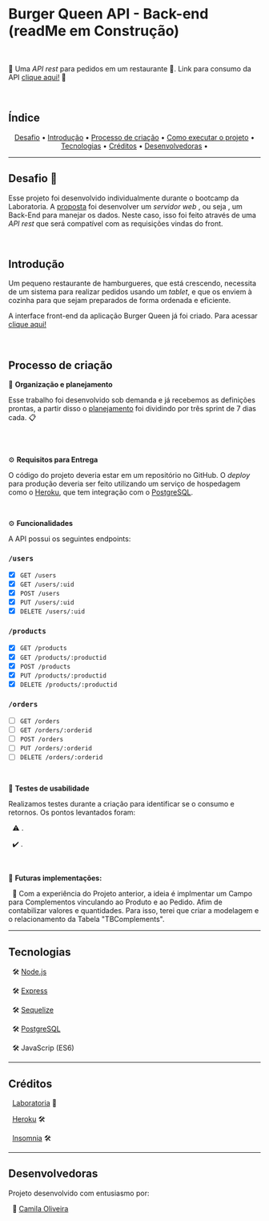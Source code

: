 # Burger Queen API  - Back-end (readMe em Construção)

<br/>

🌟 Uma _API rest_ para pedidos em um restaurante 🍔. Link para consumo da API [clique aqui!]() 🌟 

<br/>

## Índice

<p align="center">
 <a href="#-desafio">Desafio</a> •
 <a href="#-introdução">Introdução</a> •
 <a href="#-processo-de-criação">Processo de criação</a> • 
 <a href="#-como-executar-o-projeto">Como executar o projeto</a> • 
 <a href="#-tecnologias">Tecnologias</a> • 
 <a href="#-créditos">Créditos</a> • 
 <a href="#-desenvolvedoras">Desenvolvedoras</a> • 
</p>

---

## Desafio 💪

Esse projeto foi desenvolvido individualmente durante o bootcamp da Laboratoria. A [proposta]((https://github.com/Laboratoria/SAP005-burger-queen-api)) foi desenvolver um _servidor web_ , ou seja , um Back-End para manejar os dados. Neste caso, isso foi feito através
de uma _API rest_ que será compatível com as requisições vindas do front.

<br/>

## Introdução

Um pequeno restaurante de hamburgueres, que está crescendo, necessita de um
sistema para realizar pedidos usando um _tablet_, e que os enviem à
cozinha para que sejam preparados de forma ordenada e eficiente.

A interface front-end da aplicação Burger Queen já foi criado. Para acessar [clique aqui!](https://burgerlicious-git-main-cbalieiro.vercel.app/)

<br/>

## Processo de criação

📆 **Organização e planejamento**

Esse trabalho foi desenvolvido sob demanda e já recebemos as definições prontas, a partir disso o [planejamento]() foi dividindo por três sprint de 7 dias cada. 📋

##
<br/>

⚙️ **Requisitos para Entrega**

O código do projeto deveria estar em um repositório no GitHub.
O _deploy_ para produção deveria ser feito utilizando um serviço de hospedagem como
o [Heroku](https://www.heroku.com/home), que tem integração com o
[PostgreSQL](https://www.heroku.com/postgres).

<br/>

⚙️ **Funcionalidades**

A API possui os seguintes endpoints:

### `/users`

* [x] `GET /users`
* [x] `GET /users/:uid`
* [x] `POST /users`
* [x] `PUT /users/:uid`
* [x] `DELETE /users/:uid`

### `/products`

* [x] `GET /products`
* [x] `GET /products/:productid`
* [x] `POST /products`
* [x] `PUT /products/:productid`
* [x] `DELETE /products/:productid`

### `/orders`

* [ ] `GET /orders`
* [ ] `GET /orders/:orderid`
* [ ] `POST /orders`
* [ ] `PUT /orders/:orderid`
* [ ] `DELETE /orders/:orderid`

<br/>

🔎 **Testes de usabilidade**

Realizamos testes durante a criação para identificar se o consumo e retornos. Os pontos levantados foram:

&nbsp;
⚠️  .

&nbsp;
✔️  .

<br/>

🚧 **Futuras implementações:**

&nbsp;
📌 Com a experiência do Projeto anterior, a ideia é implmentar um Campo para Complementos vinculando ao Produto e ao Pedido. Afim de contabilizar valores e quantidades. Para isso, terei que criar a modelagem e o relacionamento da Tabela "TBComplements".
<br/> 

---

## Tecnologias

&nbsp;
🛠 [Node.js](https://nodejs.org/en/)

&nbsp;
🛠 [Express](https://expressjs.com/pt-br/)

&nbsp;
🛠 [Sequelize](https://sequelize.org/)

&nbsp;
🛠 [PostgreSQL](https://www.postgresql.org/)

&nbsp;
🛠 JavaScrip (ES6)

---

## Créditos

&nbsp;
[Laboratoria](https://www.laboratoria.la/) 💛

&nbsp;
[Heroku](https://www.heroku.com) 🛠

&nbsp;
[Insomnia](https://insomnia.rest/) 🛠

---

## Desenvolvedoras

Projeto desenvolvido com entusiasmo por:

&nbsp;
🦸 [Camila Oliveira](https://github.com/cbalieiro)
